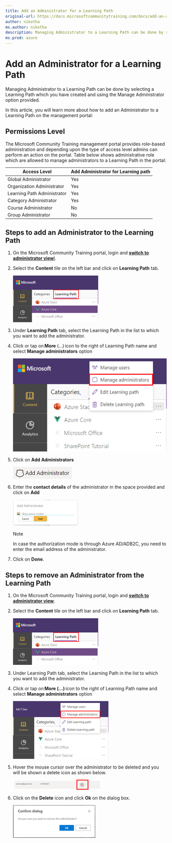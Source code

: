 ```yaml
---
title: Add an Administrator for a Learning Path
original-url: https://docs.microsoftcommunitytraining.com/docs/add-an-administrator-for-a-learning-path
author: nikotha
ms.author: nikotha
description: Managing Administrator to a Learning Path can be done by selecting a Learning Path which you have created and using the Manage Administrator option provided.
ms.prod: azure
---
```


# Add an Administrator for a Learning Path

Managing Administrator to a Learning Path can be done by selecting a Learning Path which you have created and using the Manage Administrator option provided.

In this article, you will learn more about how to add an Administrator to a Learning Path on the management portal:

## Permissions Level

The Microsoft Community Training management portal provides role-based administration and depending upon the type of access level admins can perform an action on the portal. Table below shows administrative role which are allowed to manage administrators to a Learning Path in the portal:

| Access Level  | Add Administrator for Learning path |
| --- | --- |
| Global Administrator | Yes |
| Organization Administrator | Yes |
| Learning Path Administrator | Yes |
| Category Administrator | Yes|
| Course Administrator | No |
| Group Administrator | No |

## Steps to add an Administrator to the Learning Path

1. On the Microsoft Community Training portal, login and [**switch to administrator view**l](../../../get-started/step-by-step-configuration-guide.md#step-2--switch-to-administrator-view-of-the-portal).

2. Select the **Content** tile on the left bar and click on **Learning Path** tab.

    ![Learning Path from Content](../../../media/image%28388%29.png)

3. Under **Learning Path** tab, select the Learning Path in the list to which you want to add the administrator.

4. Click or tap on **More** (…) icon to the right of Learning Path name and select **Manage administrators** option

    ![Click Manage administrators from More](../../../media/image%28429%29.png)

5. Click on **Add Administrators**

    ![Add Administrators](../../../media/image%28397%29.png)

6. Enter the **contact details** of the administrator in the space provided and click on **Add**

    ![contact details fro admin](../../../media/image%28399%29.png)

    > [!NOTE]
    > In case the authorization mode is through Azure AD/ADB2C, you need to enter the email address of the administrator.

7. Click on **Done**.

## Steps to remove an Administrator from the Learning Path

1. On the Microsoft Community Training portal, login and [**switch to administrator view**](../../../get-started/step-by-step-configuration-guide.md#step-2--switch-to-administrator-view-of-the-portal).

2. Select the **Content** tile on the left bar and click on **Learning Path** tab.

    ![Learning Path from Content](../../../media/image%28388%29.png)

3. Under Learning Path tab, select the Learning Path in the list to which you want to add the administrator.

4. Click or tap on **More (…)** icon to the right of Learning Path name and select **Manage administrators** option

    ![Manage administrators from More](../../../media/image%28400%29.png)

5. Hover the mouse cursor over the administrator to be deleted and you will be shown a delete icon as shown below.

    ![Delete icon](../../../media/image%28401%29.png)

6. Click on the **Delete** icon and click **Ok** on the dialog box.

    ![Delete & ok](../../../media/image%28402%29.png)
